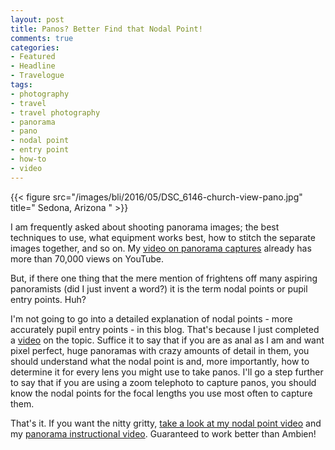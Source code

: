 ```yaml
---
layout: post
title: Panos? Better Find that Nodal Point!
comments: true
categories:
- Featured
- Headline
- Travelogue
tags:
- photography
- travel
- travel photography
- panorama
- pano
- nodal point
- entry point
- how-to
- video
---
```


{{< figure src="/images/bli/2016/05/DSC_6146-church-view-pano.jpg" title=" Sedona, Arizona  " >}}

I am frequently asked about shooting panorama images; the best techniques to use, what equipment works best, how to stitch the separate images together, and so on. My [video on panorama captures](https://youtu.be/edgmob9gtQ4) already has more than 70,000 views on YouTube.  

<!--more-->

But, if there one thing that the mere mention of frightens off many aspiring panoramists (did I just invent a word?) it is the term nodal points or pupil entry points. Huh?

I'm not going to go into a detailed explanation of nodal points - more accurately pupil entry points - in this blog. That's because I just completed a [video](https://youtu.be/IFQHoCjFTn8) on the topic. Suffice it to say that if you are as anal as I am and want pixel perfect, huge panoramas with crazy amounts of detail in them, you should understand what the nodal point is and, more importantly, how to determine it for every lens you might use to take panos. I'll go a step further to say that if you are using a zoom telephoto to capture panos, you should know the nodal points for the focal lengths you use most often to capture them. 

That's it. If you want the nitty gritty, [take a look at my nodal point video](https://youtu.be/IFQHoCjFTn8) and my [panorama instructional video](https://youtu.be/edgmob9gtQ4). Guaranteed to work better than Ambien!
